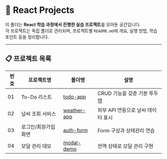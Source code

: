 # 🚀 React Projects

이 폴더는 **React 학습 과정에서 진행한 실습 프로젝트**를 모아둔 공간입니다.  
각 프로젝트는 독립 폴더로 관리되며, 프로젝트별 `README.md`에 개요, 실행 방법, 학습 포인트 등을 정리합니다.

---

## 📋 프로젝트 목록

| 번호 | 프로젝트명 | 폴더명 | 설명 |
|---|---|---|---|
| 01 | To-Do 리스트 | [todo-app](./todo-app) | CRUD 기능을 갖춘 기본 투두앱 |
| 02 | 날씨 조회 서비스 | [weather-app](./weather-app) | 외부 API 연동으로 날씨 데이터 표시 |
| 03 | 로그인/회원가입 화면 | [auth-form](./auth-form) | Form 구성과 상태관리 연습 |
| 04 | 모달 관리 데모 | [modal-demo](./modal-demo) | 전역 상태로 모달 관리 구현 |
